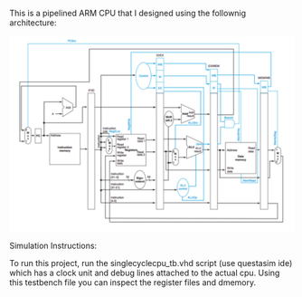 This is a pipelined ARM CPU that I designed using the follownig architecture:

![image](CPU_architecure.png)

Simulation Instructions:

To run this project, run the singlecyclecpu_tb.vhd script (use questasim ide) which has a clock unit and debug lines attached to the actual cpu.
Using this testbench file you can inspect the register files and dmemory.

